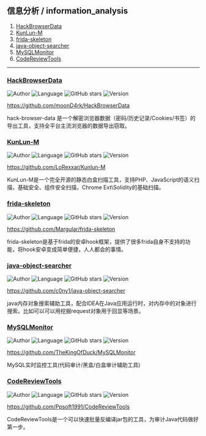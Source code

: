 ## 信息分析 / information_analysis

1. [HackBrowserData](#hackbrowserdata)
2. [KunLun-M](#kunlun-m)
3. [frida-skeleton](#frida-skeleton)
4. [java-object-searcher](#java-object-searcher)
5. [MySQLMonitor](#mysqlmonitor)
6. [CodeReviewTools](#codereviewtools)

----------------------------------------

### [HackBrowserData](detail/HackBrowserData.md)
![Author](https://img.shields.io/badge/Author-moonD4rk-orange)
![Language](https://img.shields.io/badge/Language-Golang-blue)
![GitHub stars](https://img.shields.io/github/stars/moonD4rk/HackBrowserData.svg?style=flat&logo=github)
![Version](https://img.shields.io/badge/Version-V0.4.4-red)

<https://github.com/moonD4rk/HackBrowserData>

hack-browser-data 是一个解密浏览器数据（密码/历史记录/Cookies/书签）的导出工具，支持全平台主流浏览器的数据导出窃取。

### [KunLun-M](detail/KunLun-M.md)
![Author](https://img.shields.io/badge/Author-LoRexxar-orange)
![Language](https://img.shields.io/badge/Language-Python-blue)
![GitHub stars](https://img.shields.io/github/stars/LoRexxar/Kunlun-M.svg?style=flat&logo=github)
![Version](https://img.shields.io/badge/Version-V2.6.5-red)

<https://github.com/LoRexxar/Kunlun-M>

KunLun-M是一个完全开源的静态白盒扫描工具，支持PHP、JavaScript的语义扫描，基础安全、组件安全扫描，Chrome Ext\Solidity的基础扫描。

### [frida-skeleton](detail/frida-skeleton.md)
![Author](https://img.shields.io/badge/Author-Margular-orange)
![Language](https://img.shields.io/badge/Language-Python-blue)
![GitHub stars](https://img.shields.io/github/stars/Margular/frida-skeleton.svg?style=flat&logo=github)
![Version](https://img.shields.io/badge/Version-V3.3-red)

<https://github.com/Margular/frida-skeleton>

frida-skeleton是基于frida的安卓hook框架，提供了很多frida自身不支持的功能，将hook安卓变成简单便捷，人人都会的事情。

### [java-object-searcher](detail/java-object-searcher.md)
![Author](https://img.shields.io/badge/Author-c0ny1-orange)
![Language](https://img.shields.io/badge/Language-Java-blue)
![GitHub stars](https://img.shields.io/github/stars/c0ny1/java-object-searcher.svg?style=flat&logo=github)
![Version](https://img.shields.io/badge/Version-V0.1.0-red)

<https://github.com/c0ny1/java-object-searcher>

java内存对象搜索辅助工具，配合IDEA在Java应用运行时，对内存中的对象进行搜索。比如可以可以用挖掘request对象用于回显等场景。

### [MySQLMonitor](detail/MySQLMonitor.md)
![Author](https://img.shields.io/badge/Author-TheKingOfDuck-orange)
![Language](https://img.shields.io/badge/Language-Java-blue)
![GitHub stars](https://img.shields.io/github/stars/TheKingOfDuck/MySQLMonitor.svg?style=flat&logo=github)
![Version](https://img.shields.io/badge/Version-V1.0.0-red)

<https://github.com/TheKingOfDuck/MySQLMonitor>

MySQL实时监控工具(代码审计/黑盒/白盒审计辅助工具) 

### [CodeReviewTools](detail/CodeReviewTools.md)
![Author](https://img.shields.io/badge/Author-Ppsoft1991-orange)
![Language](https://img.shields.io/badge/Language-Java-blue)
![GitHub stars](https://img.shields.io/github/stars/Ppsoft1991/CodeReviewTools.svg?style=flat&logo=github)
![Version](https://img.shields.io/badge/Version-V1.1.0-red)

<https://github.com/Ppsoft1991/CodeReviewTools>

CodeReviewTools是一个可以快速批量反编译jar包的工具，为审计Java代码做好第一步。

